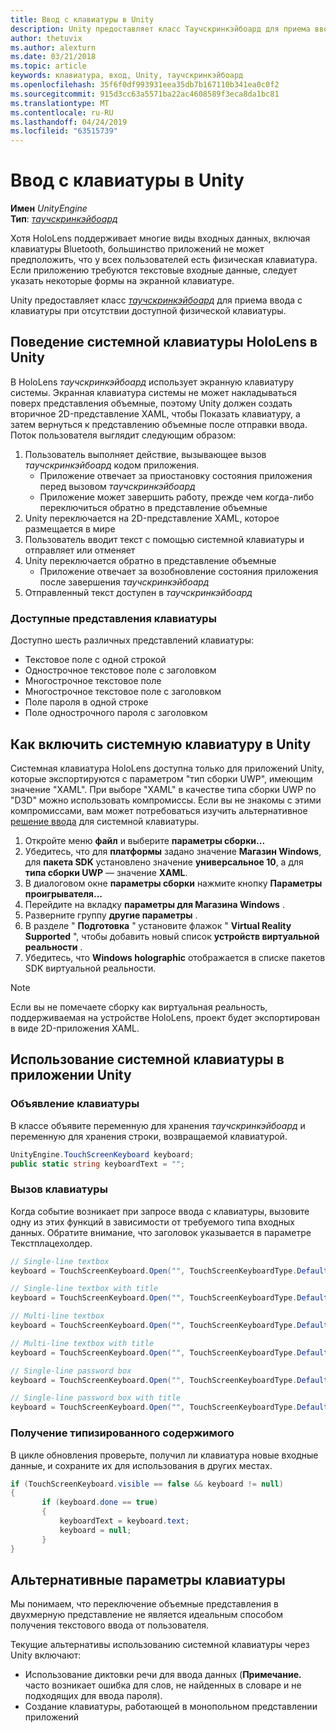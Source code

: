 ```yaml
---
title: Ввод с клавиатуры в Unity
description: Unity предоставляет класс Таучскринкэйбоард для приема ввода с клавиатуры при отсутствии доступной физической клавиатуры.
author: thetuvix
ms.author: alexturn
ms.date: 03/21/2018
ms.topic: article
keywords: клавиатура, вход, Unity, таучскринкэйбоард
ms.openlocfilehash: 35f6f0df993931eea35db7b167110b341ea0c0f2
ms.sourcegitcommit: 915d3cc63a5571ba22ac4608589f3eca8da1bc81
ms.translationtype: MT
ms.contentlocale: ru-RU
ms.lasthandoff: 04/24/2019
ms.locfileid: "63515739"
---
```

# <a name="keyboard-input-in-unity"></a>Ввод с клавиатуры в Unity

**Имен** *UnityEngine*<br>
 **Тип**: *[таучскринкэйбоард](http://docs.unity3d.com/ScriptReference/TouchScreenKeyboard.html)*

Хотя HoloLens поддерживает многие виды входных данных, включая клавиатуры Bluetooth, большинство приложений не может предположить, что у всех пользователей есть физическая клавиатура. Если приложению требуются текстовые входные данные, следует указать некоторые формы на экранной клавиатуре.

Unity предоставляет класс *[таучскринкэйбоард](http://docs.unity3d.com/ScriptReference/TouchScreenKeyboard.html)* для приема ввода с клавиатуры при отсутствии доступной физической клавиатуры.

## <a name="hololens-system-keyboard-behavior-in-unity"></a>Поведение системной клавиатуры HoloLens в Unity

В HoloLens *таучскринкэйбоард* использует экранную клавиатуру системы. Экранная клавиатура системы не может накладываться поверх представления объемные, поэтому Unity должен создать вторичное 2D-представление XAML, чтобы Показать клавиатуру, а затем вернуться к представлению объемные после отправки ввода. Поток пользователя выглядит следующим образом:
1. Пользователь выполняет действие, вызывающее вызов *таучскринкэйбоард* кодом приложения.
    * Приложение отвечает за приостановку состояния приложения перед вызовом *таучскринкэйбоард*
    * Приложение может завершить работу, прежде чем когда-либо переключиться обратно в представление объемные
2. Unity переключается на 2D-представление XAML, которое размещается в мире
3. Пользователь вводит текст с помощью системной клавиатуры и отправляет или отменяет
4. Unity переключается обратно в представление объемные
    * Приложение отвечает за возобновление состояния приложения после завершения *таучскринкэйбоард*
5. Отправленный текст доступен в *таучскринкэйбоард*

### <a name="available-keyboard-views"></a>Доступные представления клавиатуры

Доступно шесть различных представлений клавиатуры:
* Текстовое поле с одной строкой
* Однострочное текстовое поле с заголовком
* Многострочное текстовое поле
* Многострочное текстовое поле с заголовком
* Поле пароля в одной строке
* Поле однострочного пароля с заголовком

## <a name="how-to-enable-the-system-keyboard-in-unity"></a>Как включить системную клавиатуру в Unity

Системная клавиатура HoloLens доступна только для приложений Unity, которые экспортируются с параметром "тип сборки UWP", имеющим значение "XAML". При выборе "XAML" в качестве типа сборки UWP по "D3D" можно использовать компромиссы. Если вы не знакомы с этими компромиссами, вам может потребоваться изучить альтернативное [решение ввода](#alternative-keyboard-options) для системной клавиатуры.
1. Откройте меню **файл** и выберите **параметры сборки...**
2. Убедитесь, что для **платформы** задано значение **Магазин Windows**, для **пакета SDK** установлено значение **универсальное 10**, а для **типа сборки UWP** — значение **XAML**.
3. В диалоговом окне **параметры сборки** нажмите кнопку **Параметры проигрывателя...**
4. Перейдите на вкладку **параметры для Магазина Windows** .
5. Разверните группу **другие параметры** .
6. В разделе " **Подготовка** " установите флажок " **Virtual Reality Supported** ", чтобы добавить новый список **устройств виртуальной реальности** .
7. Убедитесь, что **Windows holographic** отображается в списке пакетов SDK виртуальной реальности.

>[!NOTE]
>Если вы не помечаете сборку как виртуальная реальность, поддерживаемая на устройстве HoloLens, проект будет экспортирован в виде 2D-приложения XAML.

## <a name="using-the-system-keyboard-in-your-unity-app"></a>Использование системной клавиатуры в приложении Unity

### <a name="declare-the-keyboard"></a>Объявление клавиатуры

В классе объявите переменную для хранения *таучскринкэйбоард* и переменную для хранения строки, возвращаемой клавиатурой.

```cs
UnityEngine.TouchScreenKeyboard keyboard;
public static string keyboardText = "";
```

### <a name="invoke-the-keyboard"></a>Вызов клавиатуры

Когда событие возникает при запросе ввода с клавиатуры, вызовите одну из этих функций в зависимости от требуемого типа входных данных. Обратите внимание, что заголовок указывается в параметре Текстплацехолдер.

```cs
// Single-line textbox
keyboard = TouchScreenKeyboard.Open("", TouchScreenKeyboardType.Default, false, false, false, false);

// Single-line textbox with title
keyboard = TouchScreenKeyboard.Open("", TouchScreenKeyboardType.Default, false, false, false, false, "Single-line title");

// Multi-line textbox
keyboard = TouchScreenKeyboard.Open("", TouchScreenKeyboardType.Default, false, true, false, false);

// Multi-line textbox with title
keyboard = TouchScreenKeyboard.Open("", TouchScreenKeyboardType.Default, false, true, false, false, "Multi-line Title");

// Single-line password box
keyboard = TouchScreenKeyboard.Open("", TouchScreenKeyboardType.Default, false, false, true, false);

// Single-line password box with title
keyboard = TouchScreenKeyboard.Open("", TouchScreenKeyboardType.Default, false, false, true, false, "Secure Single-line Title");
```

### <a name="retrieve-typed-contents"></a>Получение типизированного содержимого

В цикле обновления проверьте, получил ли клавиатура новые входные данные, и сохраните их для использования в других местах.

```cs
if (TouchScreenKeyboard.visible == false && keyboard != null)
{
       if (keyboard.done == true)
       {
           keyboardText = keyboard.text;
           keyboard = null;
       }
}
```

## <a name="alternative-keyboard-options"></a>Альтернативные параметры клавиатуры

Мы понимаем, что переключение объемные представления в двухмерную представление не является идеальным способом получения текстового ввода от пользователя.

Текущие альтернативы использованию системной клавиатуры через Unity включают:
* Использование диктовки речи для ввода данных (<b>Примечание.</b> часто возникает ошибка для слов, не найденных в словаре и не подходящих для ввода пароля).
* Создание клавиатуры, работающей в монопольном представлении приложений
